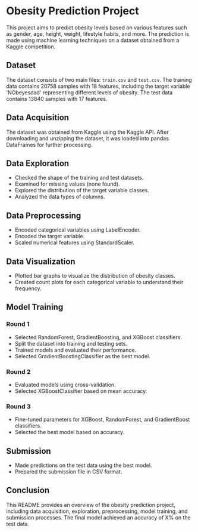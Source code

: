 

# Obesity Prediction Project

This project aims to predict obesity levels based on various features such as gender, age, height, weight, lifestyle habits, and more. The prediction is made using machine learning techniques on a dataset obtained from a Kaggle competition.

## Dataset

The dataset consists of two main files: `train.csv` and `test.csv`. The training data contains 20758 samples with 18 features, including the target variable 'NObeyesdad' representing different levels of obesity. The test data contains 13840 samples with 17 features.

## Data Acquisition

The dataset was obtained from Kaggle using the Kaggle API. After downloading and unzipping the dataset, it was loaded into pandas DataFrames for further processing.

## Data Exploration

- Checked the shape of the training and test datasets.
- Examined for missing values (none found).
- Explored the distribution of the target variable classes.
- Analyzed the data types of columns.

## Data Preprocessing

- Encoded categorical variables using LabelEncoder.
- Encoded the target variable.
- Scaled numerical features using StandardScaler.

## Data Visualization

- Plotted bar graphs to visualize the distribution of obesity classes.
- Created count plots for each categorical variable to understand their frequency.

## Model Training

### Round 1

- Selected RandomForest, GradientBoosting, and XGBoost classifiers.
- Split the dataset into training and testing sets.
- Trained models and evaluated their performance.
- Selected GradientBoostingClassifier as the best model.

### Round 2

- Evaluated models using cross-validation.
- Selected XGBoostClassifier based on mean accuracy.

### Round 3

- Fine-tuned parameters for XGBoost, RandomForest, and GradientBoost classifiers.
- Selected the best model based on accuracy.

## Submission

- Made predictions on the test data using the best model.
- Prepared the submission file in CSV format.

## Conclusion

This README provides an overview of the obesity prediction project, including data acquisition, exploration, preprocessing, model training, and submission processes. The final model achieved an accuracy of X% on the test data.

